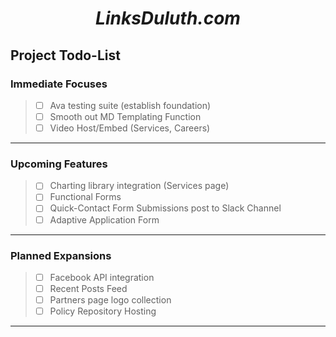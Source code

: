 <!-- markdownlint-disable -->
<div style="text-align: center">

# *LinksDuluth.com* #

</div>
<!-- markdownlint-enable -->

## Project Todo-List ##

### **Immediate Focuses** ###

>- [ ] Ava testing suite (establish foundation)
>- [ ] Smooth out MD Templating Function
>- [ ] Video Host/Embed (Services, Careers)

---

### **Upcoming Features** ###

>- [ ] Charting library integration (Services page)
>- [ ] Functional Forms
>- [ ] Quick-Contact Form Submissions post to Slack Channel
>- [ ] Adaptive Application Form

---

### **Planned Expansions** ###

>- [ ] Facebook API integration
>- [ ] Recent Posts Feed
>- [ ] Partners page logo collection
>- [ ] Policy Repository Hosting

---
